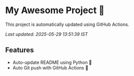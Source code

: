 # My Awesome Project 🚀

This project is automatically updated using GitHub Actions.

_Last updated: 2025-05-29 13:51:39 IST_

## Features
- Auto-update README using Python 🐍
- Auto Git push with GitHub Actions 🤖

